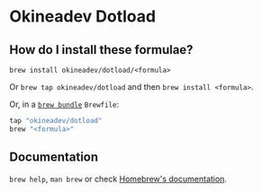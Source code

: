 # Okineadev Dotload

## How do I install these formulae?

`brew install okineadev/dotload/<formula>`

Or `brew tap okineadev/dotload` and then `brew install <formula>`.

Or, in a [`brew bundle`](https://github.com/Homebrew/homebrew-bundle) `Brewfile`:

```ruby
tap "okineadev/dotload"
brew "<formula>"
```

## Documentation

`brew help`, `man brew` or check [Homebrew's documentation](https://docs.brew.sh).
